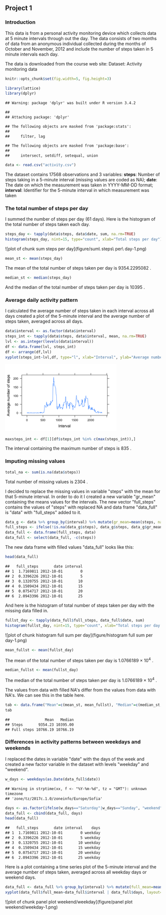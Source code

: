 ## Project 1

### Introduction

This data is from a personal activity monitoring device which collects data at 5 minute intervals through out the day. The data consists of two months of data from an anonymous individual collected during the months of October and November, 2012 and include the number of steps taken in 5 minute intervals each day.

The data is downloaded from the course web site:
Dataset: Activity monitoring data


```r
knitr::opts_chunk$set(fig.width=5, fig.height=3) 
```


```r
library(lattice)
library(dplyr)
```

```
## Warning: package 'dplyr' was built under R version 3.4.2
```

```
## 
## Attaching package: 'dplyr'
```

```
## The following objects are masked from 'package:stats':
## 
##     filter, lag
```

```
## The following objects are masked from 'package:base':
## 
##     intersect, setdiff, setequal, union
```


```r
data <- read.csv("activity.csv")
```
The dataset contains 17568 observations and 3 variables:
        **steps**: Number of steps taking in a 5-minute interval (missing values are coded as NA);
        **date**: The date on which the measurement was taken in YYYY-MM-DD format;
        **interval**: Identifier for the 5-minute interval in which measurement was taken

### The total number of steps per day

I summed the number of steps per day (61 days). Here is the histogram of the total number of steps taken each day.

```r
steps_day <- tapply(data$steps, data$date, sum, na.rm=TRUE)
histogram(steps_day, nint=15, type="count", xlab="Total steps per day")
```

![plot of chunk sum steps per day](figure/sum\ steps\ per\ day-1.png)


```r
mean_st <- mean(steps_day)
```

The mean of the total number of steps taken per day is 9354.2295082 .


```r
median_st <- median(steps_day)
```

And the median of the total number of steps taken per day is 10395 .

### Average daily activity pattern

I calculated the average number of steps taken in each interval across all days created a plot of the 5-minute interval and the average number of steps taken, averaged across all days.


```r
data$interval <- as.factor(data$interval)
steps_int <- tapply(data$steps, data$interval, mean, na.rm=TRUE)
lvl <- as.integer(levels(data$interval))
df <- data.frame(lvl, steps_int)
df <- arrange(df,lvl)
xyplot(steps_int~lvl,df, type="l", xlab="Interval", ylab="Average number of steps")
```

![plot of chunk unnamed-chunk-2](figure/unnamed-chunk-2-1.png)


```r
maxsteps_int <- df[1][df$steps_int %in% c(max(steps_int)),]
```

The interval containing the maximum number of steps is 835 .

### Imputing missing values


```r
total_na <- sum(is.na(data$steps))
```

Total number of missing values is 2304 .

I decided to replace the missing values in variable "steps" with the mean for that 5-minute interval. In order to do it I created a new variable "gr_mean" containing the means values for the intervals. The new vector "full_steps" contains the values of "steps" with replaced NA and data frame "data_full" is "data" with "full_steps" added to it.


```r
data_g <- data %>% group_by(interval) %>% mutate(gr_mean=mean(steps, na.rm=TRUE))
full_steps <- ifelse(!is.na(data_g$steps), data_g$steps, data_g$gr_mean)
data_full <- data.frame(full_steps, data)
data_full <- select(data_full, -c(steps))
```

The new data frame with filled values "data_full" looks like this:


```r
head(data_full)
```

```
##   full_steps       date interval
## 1  1.7169811 2012-10-01        0
## 2  0.3396226 2012-10-01        5
## 3  0.1320755 2012-10-01       10
## 4  0.1509434 2012-10-01       15
## 5  0.0754717 2012-10-01       20
## 6  2.0943396 2012-10-01       25
```

And here is the histogram of total number of steps taken per day with the missing data filled in.


```r
fullst_day <- tapply(data_full$full_steps, data_full$date, sum)
histogram(fullst_day, nint=15, type="count", xlab="Total steps per day with filled NA")
```

![plot of chunk histogram full sum per day](figure/histogram full sum per day-1.png)


```r
mean_fullst <- mean(fullst_day)
```

The mean of the total number of steps taken per day is 1.0766189 &times; 10<sup>4</sup> .


```r
median_fullst <- mean(fullst_day)
```

The median of the total number of steps taken per day is 1.0766189 &times; 10<sup>4</sup> .

The values from data with filled NA's differ from the values from data with NA's. We can see this in the table here.


```r
tab <- data.frame("Mean"=c(mean_st, mean_fullst), "Median"=c(median_st, median_fullst), row.names = c("Steps", "Full steps") )
tab
```

```
##                Mean   Median
## Steps       9354.23 10395.00
## Full steps 10766.19 10766.19
```

### Differences in activity patterns between weekdays and weekends

I replaced the dates in variable "date" with the days of the week and created a new factor variable in the dataset with levels "weekday" and "weekend".


```r
w_days <- weekdays(as.Date(data_full$date))
```

```
## Warning in strptime(xx, f <- "%Y-%m-%d", tz = "GMT"): unknown timezone
## 'zone/tz/2017c.1.0/zoneinfo/Europe/Sofia'
```

```r
days <- as.factor(ifelse(w_days=="Saturday"|w_days=="Sunday", "weekend", "weekday"))
data_full <- cbind(data_full, days)
head(data_full)
```

```
##   full_steps       date interval    days
## 1  1.7169811 2012-10-01        0 weekday
## 2  0.3396226 2012-10-01        5 weekday
## 3  0.1320755 2012-10-01       10 weekday
## 4  0.1509434 2012-10-01       15 weekday
## 5  0.0754717 2012-10-01       20 weekday
## 6  2.0943396 2012-10-01       25 weekday
```

Here is a plot containing a time series plot of the 5-minute interval and the average number of steps taken, averaged across all weekday days or weekend days. 


```r
data_full <- data_full %>% group_by(interval) %>% mutate(full_mean=mean(full_steps))
xyplot(data_full$full_mean~data_full$interval | data_full$days, layout=c(1,2), type="l", xlab="Interval", ylab="Number of steps")
```

![plot of chunk panel plot weekend/weekday](figure/panel plot weekend/weekday-1.png)

